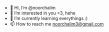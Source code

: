- 👋 Hi, I’m @noorchalim
- 👀 I’m interested in you <3, hehe
- 🌱 I’m currently learning everythings :)
- 📫 How to reach me noorchalim3@gmail.com

<!---
noorchalim/noorchalim is a ✨ special ✨ repository because its `README.md` (this file) appears on your GitHub profile.
You can click the Preview link to take a look at your changes.
--->
